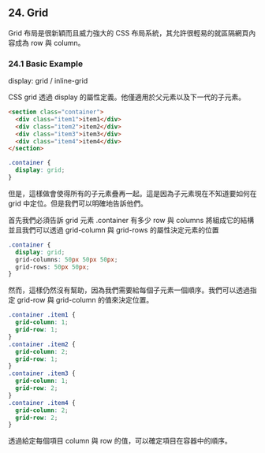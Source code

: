 ## 24. Grid

Grid 布局是很新穎而且威力強大的 CSS 布局系統，其允許很輕易的就區隔網頁內容成為 row 與 column。

### 24.1 Basic Example

display: grid / inline-grid

CSS grid 透過 display 的屬性定義。他僅適用於父元素以及下一代的子元素。

```html
<section class="container">
  <div class="item1">item1</div>
  <div class="item2">item2</div>
  <div class="item3">item3</div>
  <div class="item4">item4</div>
</section>
```

```css
.container {
  display: grid;
}
```

但是，這樣做會使得所有的子元素疊再一起。這是因為子元素現在不知道要如何在 grid 中定位。但是我們可以明確地告訴他們。

首先我們必須告訴 grid 元素 .container 有多少 row 與 columns 將組成它的結構並且我們可以透過 grid-column 與 grid-rows 的屬性決定元素的位置

```css
.container {
  display: grid;
  grid-columns: 50px 50px 50px;
  grid-rows: 50px 50px;
}
```

然而，這樣仍然沒有幫助，因為我們需要給每個子元素一個順序。我們可以透過指定 grid-row 與 grid-column 的值來決定位置。

```css
.container .item1 {
  grid-column: 1;
  grid-row: 1;
}
.container .item2 {
  grid-column: 2;
  grid-row: 1;
}
.container .item3 {
  grid-column: 1;
  grid-row: 2;
}
.container .item4 {
  grid-column: 2;
  grid-row: 2;
}
```

透過給定每個項目 column 與 row 的值，可以確定項目在容器中的順序。
